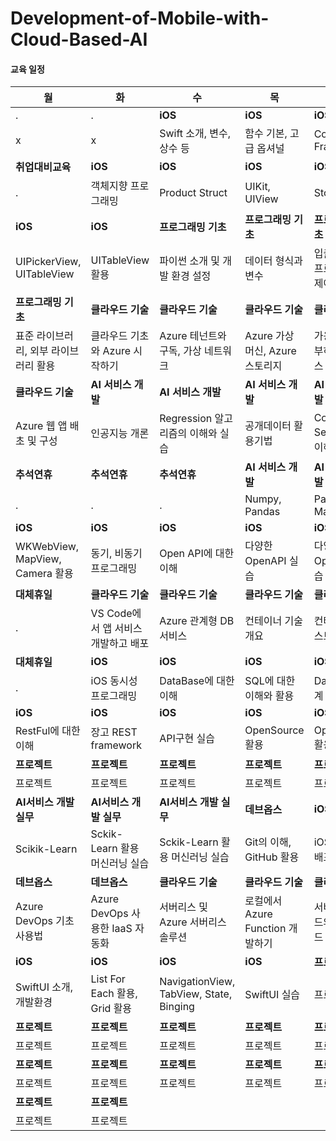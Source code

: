 # Development-of-Mobile-with-Cloud-Based-AI
#### 교육 일정

|월|화|수|목|금
|--|--|--|--|--|
|.|.|**iOS**|**iOS**|**iOS**|
|x|x|Swift 소개, 변수, 상수 등|함수 기본, 고급 옵셔널|Collection Framework
|**취업대비교육**|**iOS**|**iOS**|**iOS**|**iOS**|
|.|객체지향 프로그래밍|Product Struct|UIKit, UIView|StoryBoard|
|**iOS**|**iOS**|**프로그래밍 기초**|**프로그래밍 기초**|**프로그래밍 기초**|
|UIPickerView, UITableView| UITableView 활용|파이썬 소개 및 개발 환경 설정|데이터 형식과 변수|입출력 처리 프로그램 실행 제어|
|**프로그래밍 기초**|**클라우드 기술**|**클라우드 기술**|**클라우드 기술**|**클라우드 기술**|
|표준 라이브러리, 외부 라이브러리 활용|클라우드 기초와 Azure 시작하기|Azure 테넌트와 구독, 가상 네트워크|Azure 가상 머신, Azure 스토리지|가용성 구현, 부하분산 서비스 구현
|**클라우드 기술**|**AI 서비스 개발**|**AI 서비스 개발**|**AI 서비스 개발**|**AI 서비스 개발**|
|Azure 웹 앱 배초 및 구성|인공지능 개론|Regression 알고리즘의 이해와 실습|공개데이터 활용기법|Cognitive Services의 이해와 실습|
|**추석연휴**|**추석연휴**|**추석연휴**|**AI 서비스 개발**|**AI 서비스 개발**|
|.|.|.|Numpy, Pandas|Pandas Matplotlib|
|**iOS**|**iOS**|**iOS**|**iOS**|**iOS**|
|WKWebView, MapView, Camera 활용|동기, 비동기 프로그래밍|Open API에 대한 이해|다양한 OpenAPI 실습|다양한 OpenAPI 실습|
|**대체휴일**|**클라우드 기술**|**클라우드 기술**|**클라우드 기술**|**클라우드 기술**|
|.|VS Code에서 앱 서비스 개발하고 배포|Azure 관계형 DB 서비스|컨테이너 기술 개요|컨테이너 레지스트리|
|**대체휴일**|**iOS**|**iOS**|**iOS**|**iOS**|
|.|iOS 동시성 프로그래밍|DataBase에 대한 이해|SQL에 대한 이해와 활용|DataBase 설계 실습|
|**iOS**|**iOS**|**iOS**|**iOS**|**iOS**|
|RestFul에 대한 이해|장고 REST framework|API구현 실습|OpenSource 활용|OpenSource 활용|
|**프로젝트**|**프로젝트**|**프로젝트**|**프로젝트**|**프로젝트**|
|프로젝트|프로젝트|프로젝트|프로젝트|프로젝트|
|**AI서비스 개발 실무**|**AI서비스 개발 실무**|**AI서비스 개발 실무**|**데브옵스**|**iOS**|
|Scikik-Learn|Sckik-Learn 활용 머신러닝 실습|Sckik-Learn 활용 머신러닝 실습|Git의 이해, GitHub 활용|iOS 앱 제작, 배포 노하우|
|**데브옵스**|**데브옵스**|**클라우드 기술**|**클라우드 기술**|**클라우드 기술**|
|Azure DevOps 기초 사용법|Azure DevOps 사용한 IaaS 자동화|서버리스 및 Azure 서버리스 솔루션|로컬에서 Azure Function 개발하기|서버리스 백엔드와 프론트엔드 구현 실습|
|**iOS**|**iOS**|**iOS**|**iOS**|**프로젝트**|
|SwiftUI 소개, 개발환경|List For Each 활용, Grid 활용|NavigationView, TabView, State, Binging|SwiftUI 실습|프로젝트|
|**프로젝트**|**프로젝트**|**프로젝트**|**프로젝트**|**프로젝트**|
|프로젝트|프로젝트|프로젝트|프로젝트|프로젝트|
|**프로젝트**|**프로젝트**|**프로젝트**|**프로젝트**|**프로젝트**|
|프로젝트|프로젝트|프로젝트|프로젝트|프로젝트|
|**프로젝트**|**프로젝트**
|프로젝트|프로젝트
